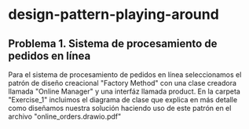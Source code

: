 # design-pattern-playing-around

## Problema 1. Sistema de procesamiento de pedidos en línea

Para el sistema de procesamiento de pedidos en línea seleccionamos el patrón de diseño creacional "Factory Method" con una clase creadora llamada "Online Manager" y una interfáz llamada product. En la carpeta "Exercise_1" incluimos el diagrama de clase que explica en más detalle como diseñamos nuestra solución haciendo uso de este patrón en el archivo "online_orders.drawio.pdf"

